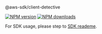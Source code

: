 @aws-sdk/client-detective

[![NPM version](https://img.shields.io/npm/v/@aws-sdk/client-detective/beta.svg)](https://www.npmjs.com/package/@aws-sdk/client-detective)
[![NPM downloads](https://img.shields.io/npm/dm/@aws-sdk/client-detective.svg)](https://www.npmjs.com/package/@aws-sdk/client-detective)

For SDK usage, please step to [SDK reademe](https://github.com/aws/aws-sdk-js-v3).
